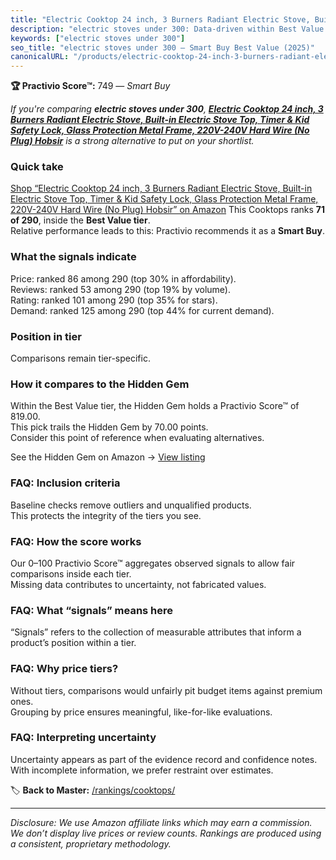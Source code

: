 ```yaml
---
title: "Electric Cooktop 24 inch, 3 Burners Radiant Electric Stove, Built-in Electric Stove Top, Timer & Kid Safety Lock, Glass Protection Metal Frame, 220V-240V Hard Wire (No Plug) Hobsir"
description: "electric stoves under 300: Data-driven within Best Value ranking using the Practivio Score™. Positioned by quality, value, demand, findability, momentum."
keywords: ["electric stoves under 300"]
seo_title: "electric stoves under 300 — Smart Buy Best Value (2025)"
canonicalURL: "/products/electric-cooktop-24-inch-3-burners-radiant-electric-stove-built-in-electric-stove-top-timer-kid-safety-lock-glass-protection-metal-frame-220v-240v-hard-wire-no-plug-hobsir-B09V2KPFHF/"
---
```


**🏆 Practivio Score™:** 749 — _Smart Buy_


*If you're comparing **electric stoves under 300**, **[Electric Cooktop 24 inch, 3 Burners Radiant Electric Stove, Built-in Electric Stove Top, Timer & Kid Safety Lock, Glass Protection Metal Frame, 220V-240V Hard Wire (No Plug) Hobsir](https://www.amazon.com/dp/B09V2KPFHF?tag=practivio-20)** is a strong alternative to put on your shortlist.*
### Quick take
[Shop “Electric Cooktop 24 inch, 3 Burners Radiant Electric Stove, Built-in Electric Stove Top, Timer & Kid Safety Lock, Glass Protection Metal Frame, 220V-240V Hard Wire (No Plug) Hobsir” on Amazon](https://www.amazon.com/dp/B09V2KPFHF?tag=practivio-20)
This Cooktops ranks **71 of 290**, inside the **Best Value tier**.  
Relative performance leads to this: Practivio recommends it as a **Smart Buy**.

### What the signals indicate
Price: ranked 86 among 290 (top 30% in affordability).  
Reviews: ranked 53 among 290 (top 19% by volume).  
Rating: ranked 101 among 290 (top 35% for stars).  
Demand: ranked 125 among 290 (top 44% for current demand).

### Position in tier
Comparisons remain tier-specific.

### How it compares to the Hidden Gem
Within the Best Value tier, the Hidden Gem holds a Practivio Score™ of 819.00.  
This pick trails the Hidden Gem by 70.00 points.  
Consider this point of reference when evaluating alternatives.  

See the Hidden Gem on Amazon → [View listing](https://www.amazon.com/dp/B01FLR0ET8?tag=practivio-20)

### FAQ: Inclusion criteria
Baseline checks remove outliers and unqualified products.  
This protects the integrity of the tiers you see.

### FAQ: How the score works
Our 0–100 Practivio Score™ aggregates observed signals to allow fair comparisons inside each tier.  
Missing data contributes to uncertainty, not fabricated values.

### FAQ: What “signals” means here
“Signals” refers to the collection of measurable attributes that inform a product’s position within a tier.

### FAQ: Why price tiers?
Without tiers, comparisons would unfairly pit budget items against premium ones.  
Grouping by price ensures meaningful, like-for-like evaluations.

### FAQ: Interpreting uncertainty
Uncertainty appears as part of the evidence record and confidence notes.  
With incomplete information, we prefer restraint over estimates.


🏷️ **Back to Master:** [/rankings/cooktops/](/rankings/cooktops/)

---
_Disclosure: We use Amazon affiliate links which may earn a commission. We don’t display live prices or review counts. Rankings are produced using a consistent, proprietary methodology._
